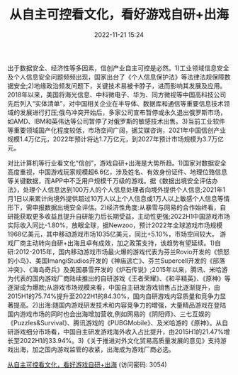 ﻿---
title: 从自主可控看文化，看好游戏自研+出海
date: 2022-11-21 15:24
tags:
- 传媒互联网产业行业
updated: 
---

出于数据安全、经济性等多因素，信创产业自主可控是必然。1)工业领域信息安全及个人信息安全问题频频出现，国家出台了《个人信息保护法》等法律法规保障数据安全;2)地缘政治频发问题下，关键技术易被卡脖子，进而影响其发展及应用。2018年以来，美国将海光信息、中科微电子、华为、同方微视等中国高科技公司先后列入“实体清单”，对中国相关企业在半导体、数据库和通信等重要信息技术领域的发展进行打压;俄乌冲突开始后，多家公司宣布暂停或永久退出俄罗斯市场，如AMD、IBM和英伟达等公司暂停了对俄罗斯的敏感技术出售。3)当前工业软件等重要领域国产化程度较低，市场空间广阔，据艾媒咨询，2021年中国信创产业规模1.4万亿元，2022年预计将达1.7万亿元，到2027年预计市场规模为3.7万亿元。
<!-- more -->
对比计算机等行业看文化“信创”，游戏自研+出海是大势所趋。1)国家对数据安全高度重视，中国游戏玩家规模超6.6亿，涉及姓名、有效身份证件、地理位臵信息等关键数据，而APP中不乏用户规模千万级的游戏。据《数据出境安全评估办法》，处理个人信息达到100万人的个人信息处理者向境外提供个人信息;2021年1月1日以来累计向境外提供超过10万人以上个人信息或1万人以上敏感个人信息等情形下，需申报数据出境安全评估。2)经济性角度:从暴雪与网易的合作始终看，自研能获取更多收益且提升自研能力后长期受益，主动性更强;2022H1中国游戏市场实际收入同比-1.80%，放眼全球，据Newzoo，预计2022年全球游戏市场规模1968亿美元，其中移动游戏市场1035亿美元，同比+5.10%，市场空间较大。
游戏厂商主动转向自研+出海且卓有成效，加之政策支持，该趋势有望延续。1)自研:2012-2015年，国内移动游戏市场最火爆的游戏代表为芬兰Rovio开发的《愤怒的小鸟》、美国ImangiStudios开发的《神庙逃亡》、芬兰Supercell开发的《部落冲突》、《海岛奇兵》及美国暴雪开发的《炉石传说》;2015年以来，腾讯、米哈游为代表的国内游戏厂商陆续推出的自研游戏《王者荣耀》、《和平精英》、《原神》等逐渐成为爆款;从游戏市场规模来看，中国自主研发游戏销售占比逐渐提升，由2015H1的75.74%提升至2022H1的84.30%，国内自研游戏内容质量和竞争力显著提高。2)出海:随国内游戏研发技术和内容竞争力的增强，大量精品游戏在登陆国内游戏市场的同时也会出海增加营收,例如网易的《阴阳师》、三七互娱的《Puzzles&Survival》、腾讯游戏的《PUBGMobile》、及米哈游的《原神》。从自研游戏细分市场看，中国自主研发游戏海外收入占比提升，由2015H1的21.47%增长至2022H1的33.94%。3)《关于推进对外文化贸易高质量发展的意见》支持游戏出海，加之国内游戏监管的收紧，出海成为游戏厂商必选。

[从自主可控看文化，看好游戏自研+出海](https://url12.ctfile.com/f/3948612-729642282-d61cfb?p=3054)
(访问密码: 3054)
